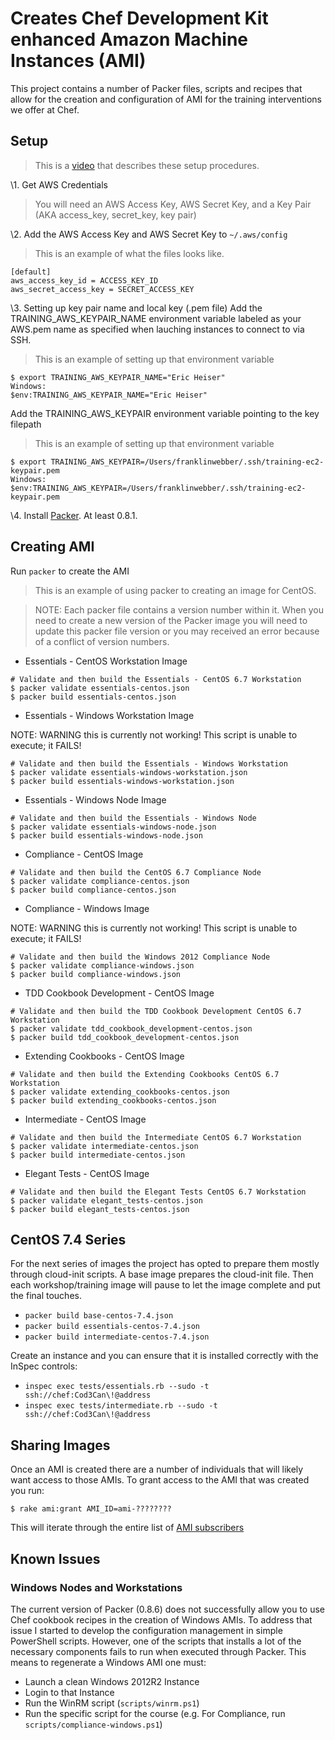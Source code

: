 # Creates Chef Development Kit enhanced Amazon Machine Instances (AMI)

This project contains a number of Packer files, scripts and recipes that allow for the creation and configuration of AMI for the training interventions we offer at Chef.

## Setup

> This is a [video](https://drive.google.com/a/opscode.com/file/d/0B1nt6eQeCbyRXzFMV1hHcFhuSFE/view?usp=sharing) that describes these setup procedures.

\1. Get AWS Credentials

> You will need an AWS Access Key, AWS Secret Key, and a Key Pair (AKA access_key, secret_key, key pair)

\2. Add the AWS Access Key and AWS Secret Key to `~/.aws/config`

> This is an example of what the files looks like.

```
[default]
aws_access_key_id = ACCESS_KEY_ID
aws_secret_access_key = SECRET_ACCESS_KEY
```

\3. Setting up key pair name and local key (.pem file)
Add the TRAINING_AWS_KEYPAIR_NAME environment variable labeled as your AWS.pem name as specified when lauching instances to connect to via SSH.

> This is an example of setting up that environment variable

```
$ export TRAINING_AWS_KEYPAIR_NAME="Eric Heiser"
Windows:
$env:TRAINING_AWS_KEYPAIR_NAME="Eric Heiser"

```

Add the TRAINING_AWS_KEYPAIR environment variable pointing to the key filepath

> This is an example of setting up that environment variable

```
$ export TRAINING_AWS_KEYPAIR=/Users/franklinwebber/.ssh/training-ec2-keypair.pem
Windows:
$env:TRAINING_AWS_KEYPAIR=/Users/franklinwebber/.ssh/training-ec2-keypair.pem
```

\4. Install [Packer](https://www.packer.io/downloads.html). At least 0.8.1.

## Creating AMI

Run `packer` to create the AMI

> This is an example of using packer to creating an image for CentOS.

> NOTE: Each packer file contains a version number within it. When you need to create a new version of the Packer image you will need to update this packer file version or you may received an error because of a conflict of version numbers.

* Essentials - CentOS Workstation Image

```
# Validate and then build the Essentials - CentOS 6.7 Workstation
$ packer validate essentials-centos.json
$ packer build essentials-centos.json
```

* Essentials - Windows Workstation Image

NOTE: WARNING this is currently not working! This script is unable to execute; it FAILS!

```
# Validate and then build the Essentials - Windows Workstation
$ packer validate essentials-windows-workstation.json
$ packer build essentials-windows-workstation.json
```

* Essentials - Windows Node Image

```
# Validate and then build the Essentials - Windows Node
$ packer validate essentials-windows-node.json
$ packer build essentials-windows-node.json
```

* Compliance - CentOS Image

```
# Validate and then build the CentOS 6.7 Compliance Node
$ packer validate compliance-centos.json
$ packer build compliance-centos.json
```

* Compliance - Windows Image

NOTE: WARNING this is currently not working! This script is unable to execute; it FAILS!

```
# Validate and then build the Windows 2012 Compliance Node
$ packer validate compliance-windows.json
$ packer build compliance-windows.json
```

* TDD Cookbook Development - CentOS Image

```
# Validate and then build the TDD Cookbook Development CentOS 6.7 Workstation
$ packer validate tdd_cookbook_development-centos.json
$ packer build tdd_cookbook_development-centos.json
```

* Extending Cookbooks - CentOS Image

```
# Validate and then build the Extending Cookbooks CentOS 6.7 Workstation
$ packer validate extending_cookbooks-centos.json
$ packer build extending_cookbooks-centos.json
```

* Intermediate - CentOS Image

```
# Validate and then build the Intermediate CentOS 6.7 Workstation
$ packer validate intermediate-centos.json
$ packer build intermediate-centos.json
```

* Elegant Tests - CentOS Image

```
# Validate and then build the Elegant Tests CentOS 6.7 Workstation
$ packer validate elegant_tests-centos.json
$ packer build elegant_tests-centos.json
```

## CentOS 7.4 Series

For the next series of images the project has opted to prepare them mostly through
cloud-init scripts. A base image prepares the cloud-init file. Then each workshop/training
image will pause to let the image complete and put the final touches.

* `packer build base-centos-7.4.json`
* `packer build essentials-centos-7.4.json`
* `packer build intermediate-centos-7.4.json`

Create an instance and you can ensure that it is installed correctly with the InSpec controls:

* `inspec exec tests/essentials.rb --sudo -t ssh://chef:Cod3Can\!@address`
* `inspec exec tests/intermediate.rb --sudo -t ssh://chef:Cod3Can\!@address`

## Sharing Images

Once an AMI is created there are a number of individuals that will likely want
access to those AMIs. To grant access to the AMI that was created you run:

```
$ rake ami:grant AMI_ID=ami-????????
```

This will iterate through the entire list of [AMI subscribers](subscribers.yml)


## Known Issues

### Windows Nodes and Workstations

The current version of Packer (0.8.6) does not successfully allow you to use Chef cookbook recipes in the creation of Windows AMIs. To address that issue I started to develop the configuration management in simple PowerShell scripts. However, one of the scripts that installs a lot of the necessary components fails to run when executed through Packer. This means to regenerate a Windows AMI one must:

* Launch a clean Windows 2012R2 Instance
* Login to that Instance
* Run the WinRM script (`scripts/winrm.ps1`)
* Run the specific script for the course (e.g. For Compliance, run `scripts/compliance-windows.ps1`)
